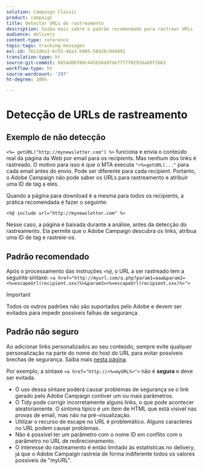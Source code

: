 ```yaml
---
solution: Campaign Classic
product: campaign
title: Detectar URLs de rastreamento
description: Saiba mais sobre o padrão recomendado para rastrear URLs
audience: delivery
content-type: reference
topic-tags: tracking-messages
exl-id: 7611d6a1-6c55-4ba3-b905-58426c944991
translation-type: ht
source-git-commit: 6854d06f8dc445b56ddfde7777f02916a60f2b63
workflow-type: ht
source-wordcount: '297'
ht-degree: 100%

---
```


# Detecção de URLs de rastreamento

## Exemplo de não detecção

`<%= getURL("http://mynewsletter.com") %>` funciona e envia o conteúdo real da página da Web por email para os recipients. Mas nenhum dos links é rastreado. O motivo para isso é que o MTA executa `"<%=getURL(..."` para cada email antes do envio. Pode ser diferente para cada recipient. Portanto, o Adobe Campaign não pode saber os URLs para rastreamento e atribuir uma ID de tag a eles.

Quando a página para download é a mesma para todos os recipients, a prática recomendada é fazer o seguinte:

`<%@ include url="http://mynewsletter.com" %>`

Nesse caso, a página é baixada durante a análise, antes da detecção do rastreamento. Ela permite que o Adobe Campaign descubra os links, atribua uma ID de tag e rastreie-os.

## Padrão recomendado

Após o processamento das instruções `<%@`, o URL a ser rastreado tem a seguinte sintaxe: `<a href="http://myurl.com/a.php?param1=aaa&param2=<%=escapeUrl(recipient.xxx)%>&param3=<%=escapeUrl(recipient.xxx)%>">`

>[!IMPORTANT]
>
>Todos os outros padrões não são suportados pelo Adobe e devem ser evitados para impedir possíveis falhas de segurança.

## Padrão não seguro

Ao adicionar links personalizados ao seu conteúdo, sempre evite qualquer personalização na parte do nome do host do URL para evitar possíveis brechas de segurança. Saiba mais [nesta página](../../installation/using/privacy.md#url-personalization).

Por exemplo, a sintaxe `<a href="http://<%=myURL%>">` não é **segura** e deve ser evitada.

* O uso dessa sintaxe poderá causar problemas de segurança se o link gerado pelo Adobe Campaign contiver um ou mais parâmetros.
* O Tidy pode corrigir incorretamente alguns links, o que pode acontecer aleatoriamente. O sintoma típico é um item de HTML que está visível nas provas de email, mas não na pré-visualização.
* Utilizar o recurso de escape no URL é problemático. Alguns caracteres no URL podem causar problemas.
* Não é possível ter um parâmetro com o nome ID em conflito com o parâmetro no URL de redirecionamento.
* O interesse do rastreamento é então limitado às estatísticas no delivery, já que o Adobe Campaign rastreia de forma indiferente todos os valores possíveis de &quot;myURL&quot;.

